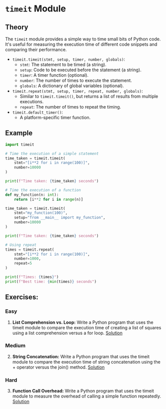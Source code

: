 # `timeit` Module

## Theory

The `timeit` module provides a simple way to time small bits of Python code. It's useful for measuring the execution time of different code snippets and comparing their performance.

- `timeit.timeit(stmt, setup, timer, number, globals)`:
  - `stmt`: The statement to be timed (a string).
  - `setup`: Code to be executed before the statement (a string).
  - `timer`: A timer function (optional).
  - `number`: The number of times to execute the statement.
  - `globals`: A dictionary of global variables (optional).
- `timeit.repeat(stmt, setup, timer, repeat, number, globals)`:
  - Similar to `timeit.timeit()`, but returns a list of results from multiple executions.
  - `repeat`: The number of times to repeat the timing.
- `timeit.default_timer()`:
  - A platform-specific timer function.

## Example

```python
import timeit

# Time the execution of a simple statement
time_taken = timeit.timeit(
    stmt="[i**2 for i in range(100)]",
    number=10000
)

print(f"Time taken: {time_taken} seconds")

# Time the execution of a function
def my_function(n: int):
    return [i**2 for i in range(n)]

time_taken = timeit.timeit(
    stmt="my_function(100)",
    setup="from __main__ import my_function",
    number=10000
)

print(f"Time taken: {time_taken} seconds")

# Using repeat
times = timeit.repeat(
    stmt="[i**2 for i in range(100)]",
    number=1000,
    repeat=5
)

print(f"Times: {times}")
print(f"Best time: {min(times)} seconds")
```

## Exercises:

### Easy

1. **List Comprehension vs. Loop:** Write a Python program that uses the timeit module to compare the execution time of creating a list of squares using a list comprehension versus a for loop. [Solution](./Exercises/01.py)

### Medium

2. **String Concatenation:** Write a Python program that uses the timeit module to compare the execution time of string concatenation using the + operator versus the join() method. [Solution](./Exercises/02.py)

### Hard

3. **Function Call Overhead:** Write a Python program that uses the timeit module to measure the overhead of calling a simple function repeatedly. [Solution](./Exercises/03.py)
